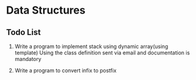# Data Structures

## Todo List

1. Write a program to implement stack using dynamic array(using template) Using the class definition sent via email  and documentation is mandatory

2. Write a program to convert infix to postfix

